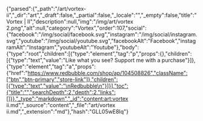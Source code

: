 {"parsed":{"_path":"/art/vortex-ii","_dir":"art","_draft":false,"_partial":false,"_locale":"","_empty":false,"title":"Vortex | II","description":null,"img":"/img/art/vortex 2.png","alt":null,"category":"Vortex","order":107,"social":{"facebook":"/img/social/facebook.svg","instagram":"/img/social/instagram.svg","youtube":"/img/social/youtube.svg","facebookAlt":"Facebook","instagramAlt":"Instagram","youtubeAlt":"Youtube"},"body":{"type":"root","children":[{"type":"element","tag":"p","props":{},"children":[{"type":"text","value":"Like what you see? Support me with a purchase"}]},{"type":"element","tag":"a","props":{"href":"https://www.redbubble.com/shop/ap/104508826","className":["btn","btn-primary","store-link"]},"children":[{"type":"text","value":"\nRedbubble\n"}]}],"toc":{"title":"","searchDepth":2,"depth":2,"links":[]}},"_type":"markdown","_id":"content:art:vortex ii.md","_source":"content","_file":"art/vortex ii.md","_extension":"md"},"hash":"GLL05wE8Iq"}